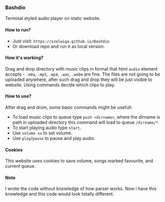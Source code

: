 ### Bashdio
Terminal styled audio player on static website.

#### How to run?
* Just visit: `https://szelwiga.github.io/Bashdio`
* Or download repo and run it as local version.

#### How it's working?
Drag and drop directory with music clips in format that html `audio` element accepts - `.m4a`, `.mp3`, `.mp4`, `.wav`, `.webm` are fine. The files are not going to be uploaded anywhere, after such drag and drop they will be just visible to website. Using commands decide which clips to play.

#### How to use?
After drag and drom, some basic commands might be usefull:
* To load music clips to queue type `push <dirname>`, where the dirname is path in uploaded directory this command will load to queue `/dirname/*`.
* To start playing audio type `start`.
* Use `volume xx` to set volume.
* Use `play`/`pause` to pause and play audio.

#### Cookies
This website uses cookies to save volume, songs marked favourite, and current queue.

#### Note
I wrote the code without knowledge of how parser works. Now i have this knowledge and this code would look totally different.
